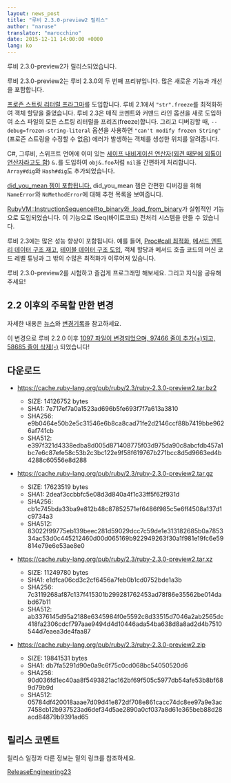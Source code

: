 ```yaml
---
layout: news_post
title: "루비 2.3.0-preview2 릴리스"
author: "naruse"
translator: "marocchino"
date: 2015-12-11 14:00:00 +0000
lang: ko
---
```


루비 2.3.0-preview2가 릴리스되었습니다.

루비 2.3.0-preview2는 루비 2.3.0의 두 번째 프리뷰입니다.
많은 새로운 기능과 개선을 포함합니다.

[프로즌 스트링 리터럴
프라그마](https://bugs.ruby-lang.org/issues/11473)를 도입합니다.
루비 2.1에서 `"str".freeze`를 최적화하여 객체 할당을 줄였습니다.
루비 2.3은 매직 코멘트와 커맨드 라인 옵션을 새로 도입하여
소스 파일의 모든 스트링 리터럴을 프리즈(freeze)합니다.
그리고 디버깅할 때, `--debug=frozen-string-literal` 옵션을 사용하면
`"can't modify frozen String"` (프로즌 스트링을 수정할 수 없음) 에러가 발생하는
객체를 생성한 위치를 알려줍니다.

C#, 그루비, 스위프트 언어에 이미 있는 [세이프 내비게이션
연산자](https://bugs.ruby-lang.org/issues/11537)([외견 때문에 외톨이
연산자라고도 함](https://instagram.com/p/-M9l6mRPLR/)) `&.`를 도입하여
`obj&.foo`처럼 `nil`을 간편하게 처리합니다. `Array#dig`와 `Hash#dig`도
추가되었습니다.

[did_you_mean 젬이 포합됩니다.](https://bugs.ruby-lang.org/issues/11252)
did_you_mean 젬은 간편한 디버깅을 위해 `NameError`와 `NoMethodError`에 대해
추천 목록을 보여줍니다.

[RubyVM::InstructionSequence#to_binary와
.load_from_binary](https://bugs.ruby-lang.org/issues/11788)가 실험적인 기능으로
도입되었습니다. 이 기능으로 ISeq(바이트코드) 전처리 시스템을 만들 수 있습니다.

루비 2.3에는 많은 성능 향상이 포함됩니다.
예를 들어, [Proc#call 최적화](https://bugs.ruby-lang.org/issues/11569),
[메서드 엔트리 데이터 구조 재고](https://bugs.ruby-lang.org/issues/11278),
[테이블 데이터 구조 도입](https://bugs.ruby-lang.org/issues/11420),
객체 할당과 메서드 호출 코드의 머신 코드 레벨 튜닝과 그 밖의 수많은 최적화가
이루어져 있습니다.

루비 2.3.0-preview2를 시험하고 즐겁게 프로그래밍 해보세요. 그리고 지식을
공유해주세요!

## 2.2 이후의 주목할 만한 변경

자세한 내용은 [뉴스](https://github.com/ruby/ruby/blob/v2_3_0_preview2/NEWS)와
[변경기록](https://github.com/ruby/ruby/blob/v2_3_0_preview2/ChangeLog)을
참고하세요.

이 변경으로 루비 2.2.0 이후 [1097 파일이 변경되었으며, 97466 줄이 추가(+)되고,
58685 줄이 삭제(-)](https://github.com/ruby/ruby/compare/v2_2_0...v2_3_0_preview2)
되었습니다!

## 다운로드

* <https://cache.ruby-lang.org/pub/ruby/2.3/ruby-2.3.0-preview2.tar.bz2>

  * SIZE:   14126752 bytes
  * SHA1:   7e717ef7a0a1523ad696b5fe693f7f7a613a3810
  * SHA256: e9b0464e50b2e5c31546e6b8ca8cad71fe2d2146ccf88b7419bbe9626af741cb
  * SHA512: e397f321d4338edba8d005d871408775f03d975da90c8abcfdb457a1bc7e6c87efe58c53b2c3bc122e9f58f619767b271bcc8d5d9663ed4b4288c60556e8d288

* <https://cache.ruby-lang.org/pub/ruby/2.3/ruby-2.3.0-preview2.tar.gz>

  * SIZE:   17623519 bytes
  * SHA1:   2deaf3ccbbfc5e08d3d840a4f1c33ff5f62f931d
  * SHA256: cb1c745bda33ba9e812b48c87852571ef6486f985c5e6ff4508a137d1c9734a3
  * SHA512: 83022f99775eb139beec281d59029dcc7c59de1e313182685b0a785334ac53d0c445212460d00d065169b922949263f30a1f981e19fc6e59814e79e6e53ae8e0

* <https://cache.ruby-lang.org/pub/ruby/2.3/ruby-2.3.0-preview2.tar.xz>

  * SIZE:   11249780 bytes
  * SHA1:   e1dfca06cd3c2cf6456a7feb0b1cd0752bde1a3b
  * SHA256: 7c3119268af87c137f415301b299281762453ad78f86e35562be014dabd67b11
  * SHA512: ab3376145d95a2188e6345984f0e5592c8d33515d7046a2ab2565dc418fa2306cdcf797aae9494d4d10446ada54ba638d8a8ad2d4b7510544d7eaea3de4faa87

* <https://cache.ruby-lang.org/pub/ruby/2.3/ruby-2.3.0-preview2.zip>

  * SIZE:   19841531 bytes
  * SHA1:   db7fa5291d90e0a9c6f75c0cd068bc54050520d6
  * SHA256: 90d036fd1ec40aa8f5493821ac162bf69f505c5977db54afe53b8bf689d79b9d
  * SHA512: 05784df420018aaae7d09d41e872df708e861cacc74dc8ee97a9e3ac7458cb12b937523ad6def34d5ae2890a0cf037a8d61e365beb88d28acd84879b9391ad65

## 릴리스 코멘트

릴리스 일정과 다른 정보는 밑의 링크를 참조하세요.

[ReleaseEngineering23](https://bugs.ruby-lang.org/projects/ruby-master/wiki/ReleaseEngineering23)
